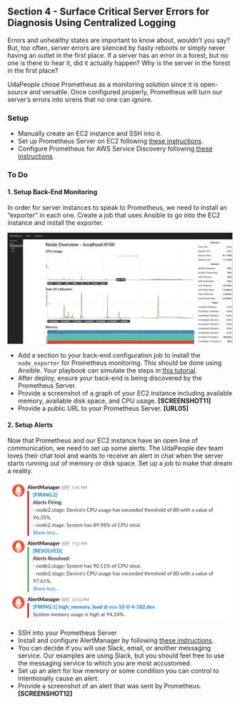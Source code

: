 ## Section 4 - Surface Critical Server Errors for Diagnosis Using Centralized Logging

Errors and unhealthy states are important to know about, wouldn’t you say? But, too often, server errors are silenced by hasty reboots or simply never having an outlet in the first place. If a server has an error in a forest, but no one is there to hear it, did it actually happen? Why is the server in the forest in the first place? 

UdaPeople chose Prometheus as a monitoring solution since it is open-source and versatile. Once configured properly, Prometheus will turn our server’s errors into sirens that no one can ignore.  

### Setup
- Manually create an EC2 instance and SSH into it.
- Set up Prometheus Server on EC2 following [these instructions](https://codewizardly.com/prometheus-on-aws-ec2-part1/).
- Configure Prometheus for AWS Service Discovery following [these instructions](https://codewizardly.com/prometheus-on-aws-ec2-part3/).

### To Do

#### 1. Setup Back-End Monitoring

In order for server instances to speak to Prometheus, we need to install an “exporter” in each one.  Create a job that uses Ansible to go into the EC2 instance and install the exporter.

![Graphs of CPU, Disk and Memory utilization on systems being monitored.](screenshots/SCREENSHOT11.png)

- Add a section to your back-end configuration job to install the `node_exporter` for Prometheus monitoring. This should be done using Ansible. Your playbook can simulate the steps in [this tutorial](https://codewizardly.com/prometheus-on-aws-ec2-part2/). 
- After deploy, ensure your back-end is being discovered by the Prometheus Server.
- Provide a screenshot of a graph of your EC2 instance including available memory, available disk space, and CPU usage. **[SCREENSHOT11]**
- Provide a public URL to your Prometheus Server. **[URL05]**

#### 2. Setup Alerts

Now that Prometheus and our EC2 instance have an open line of communication, we need to set up some alerts. The UdaPeople dev team loves their chat tool and wants to receive an alert in chat when the server starts running out of memory or disk space. Set up a job to make that dream a reality.

![Alerts from a failing system that is being monitored.](screenshots/SCREENSHOT12.png)

- SSH into your Prometheus Server
- Install and configure AlertManager by following [these instructions](https://codewizardly.com/prometheus-on-aws-ec2-part4/).
- You can decide if you will use Slack, email, or another messaging service. Our examples are using Slack, but you should feel free to use the messaging service to which you are most accustomed.
- Set up an alert for low memory or some condition you can control to intentionally cause an alert.
- Provide a screenshot of an alert that was sent by Prometheus. **[SCREENSHOT12]**
